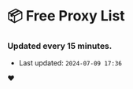 # :package: Free Proxy List
### Updated every 15 minutes.

- Last updated: `2024-07-09 17:36`

:heart:
